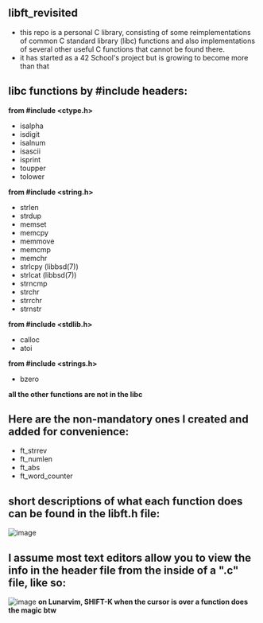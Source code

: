 ## libft_revisited
* this repo is a personal C library, consisting of some reimplementations of common C standard library (libc) functions and also implementations of several other useful C functions that cannot be found there.
* it has started as a 42 School's project but is growing to become more than that

## libc functions by #include headers:
 **from #include <ctype.h>**
* isalpha
* isdigit
* isalnum
* isascii
* isprint
* toupper
* tolower

**from #include <string.h>**
* strlen
* strdup
* memset
* memcpy 
* memmove
* memcmp
* memchr
* strlcpy (libbsd(7))
* strlcat (libbsd(7))
* strncmp
* strchr
* strrchr
* strnstr

**from #include <stdlib.h>**
* calloc
* atoi

**from #include <strings.h>**
* bzero

**all the other functions are not in the libc**

## Here are the non-mandatory ones I created and added for convenience:
* ft_strrev
* ft_numlen
* ft_abs
* ft_word_counter

## short descriptions of what each function does can be found in the libft.h file:

![image](https://user-images.githubusercontent.com/92558763/193467897-d5cc881d-449f-4abc-b6a0-d90d881ddc0e.png)

## I assume most text editors allow you to view the info in the header file from the inside of a ".c" file, like so:

![image](https://user-images.githubusercontent.com/92558763/193468036-25d54ed5-80f7-44d5-a729-445d0da4b7e1.png)
**on Lunarvim, SHIFT-K when the cursor is over a function does the magic btw**
